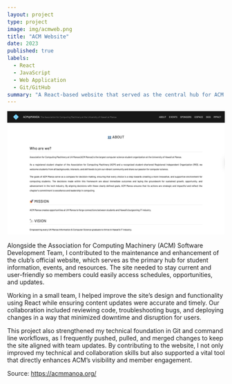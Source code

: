 ```yaml
---
layout: project
type: project
image: img/acmweb.png
title: "ACM Website"
date: 2023
published: true
labels:
  - React
  - JavaScript
  - Web Application
  - Git/GitHub
summary: "A React-based website that served as the central hub for ACM’s events, resources, and member engagement."
---
```


<img class="img-fluid" src="../img/acm2.png">

Alongside the Association for Computing Machinery (ACM) Software Development Team, I contributed to the maintenance and enhancement of the club’s official website, which serves as the primary hub for student information, events, and resources. The site needed to stay current and user-friendly so members could easily access schedules, opportunities, and updates.

Working in a small team, I helped improve the site’s design and functionality using React while ensuring content updates were accurate and timely. Our collaboration included reviewing code, troubleshooting bugs, and deploying changes in a way that minimized downtime and disruption for users.

This project also strengthened my technical foundation in Git and command line workflows, as I frequently pushed, pulled, and merged changes to keep the site aligned with team updates. By contributing to the website, I not only improved my technical and collaboration skills but also supported a vital tool that directly enhances ACM’s visibility and member engagement.

Source: <a href="https://acmmanoa.org/"><i class="large github icon "></i>https://acmmanoa.org/</a>
